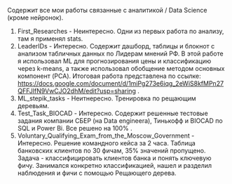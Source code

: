 Содержит все мои работы связанные с аналитикой / Data Science (кроме нейронок).

1) First_Researches - Неинтересно. Одни из первых работа по анализу, там я применял stats.
2) LeaderIDs - Интересно. Содержит дашборд, таблицы и блокнот с анализом табличных данных по Лидерам мнений РФ. В этой работе я использовал ML для прогнозирования цены и классификацию через k-means, а также использовал обобщение методом основных компонент (PCA). Итоговая работа представлена по ссылке: https://docs.google.com/document/d/1miPg273e6iqg_2eWiS8kfMPn27QFFJlfN9VwCJO2dhM/edit?usp=sharing .
3) ML_stepik_tasks - Неитнересно. Тренировка по рещающим деревьям.
4) Test_Task_BIOCAD - Интересно. Содержит решенные тестовые задания компании СБЕР (на Data engineera), Тинькофф и BIOCAD по SQL и Power Bi. Все решено на 100% .
5) Voluntary_Qualifying_Exam_from_the_Moscow_Government - Интересно. Решение командного кейса за 2 часа. Таблица банковских клиентов по 30 фичам, 35% значений пропущено. Задача - классифицировать клиентов банка и понять ключевую фичу. Занимался конкретно классификацией, нашел и разделил наблюдения и фичи с помощью Рещающего дерева.

